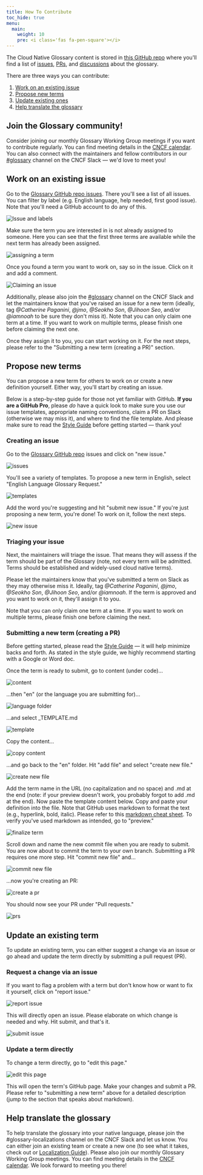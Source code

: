 ```yaml
---
title: How To Contribute
toc_hide: true
menu:
  main:
    weight: 10
    pre: <i class='fas fa-pen-square'></i>
---
```


The Cloud Native Glossary content is stored in [this GitHub repo](https://github.com/cncf/glossary) where you'll find a list of [issues](https://github.com/cncf/glossary/issues), [PRs](https://github.com/cncf/glossary/pulls), and [discussions](https://github.com/cncf/glossary/discussions) about the glossary. 

There are three ways you can contribute:

1) [Work on an existing issue](#work-on-an-existing-issue)
2) [Propose new terms](#propose-new-terms)
3) [Update existing ones](#update-an-existing-term)
4) [Help translate the glossary](#help-translate-the-glossary)

## Join the Glossary community! 
Consider joining our monthly Glossary Working Group meetings if you want to contribute regularly. You can find meeting details in the [CNCF calendar](https://www.cncf.io/calendar/). You can also connect with the maintainers and fellow contributors in our [#glossary](https://cloud-native.slack.com/archives/C02TX20MQBB) channel on the CNCF Slack — we'd love to meet you! 

## Work on an existing issue
Go to the [Glossary GitHub repo issues](https://github.com/cncf/glossary/issues). There you'll see a list of all issues. You can filter by label (e.g. English language, help needed, first good issue). Note that you'll need a GitHub account to do any of this.

![Issue and labels](/images/how-to/issue-and-labels.png)

Make sure the term you are interested in is not already assigned to someone. Here you can see that the first three terms are available while the next term has already been assigned.

![assigning a term](/images/how-to/howto-04.png)

Once you found a term you want to work on, say so in the issue. Click on it and add a comment.

![Claiming an issue](/images/how-to/claiming-an-issue.png)

Additionally, please also join the [#glossary](https://cloud-native.slack.com/archives/C02TX20MQBB) channel on the CNCF Slack and let the maintainers know that you've raised an issue for a new term (ideally, tag _@Catherine Paganini_, _@jmo_, _@Seokho Son_, _@Jihoon Seo_, and/or _@iamnoah_ to be sure they don't miss it). Note that you can only claim one term at a time. If you want to work on multiple terms, please finish one before claiming the next one.

Once they assign it to you, you can start working on it. For the next steps, please refer to the "Submitting a new term (creating a PR)" section.

## Propose new terms
You can propose a new term for others to work on or create a new definition yourself. Either way, you'll start by creating an issue.

Below is a step-by-step guide for those not yet familiar with GitHub. **If you are a GitHub Pro**, please *do* have a quick look to make sure you use our issue templates, appropriate naming conventions, claim a PR on Slack (otherwise we may miss it), and where to find the file template. And please make sure to read the [Style Guide](https://glossary.cncf.io/style-guide/) before getting started — thank you! 

### Creating an issue
Go to the [Glossary GitHub repo](https://github.com/cncf/glossary/issues) issues and click on "new issue."

![issues](/images/how-to/howto-01.png)

You'll see a variety of templates. To propose a new term in English, select "English Language Glossary Request."

![templates](/images/how-to/howto-02.png)

Add the word you're suggesting and hit "submit new issue." If you're just proposing a new term, you're done! To work on it, follow the next steps.

![new issue](/images/how-to/howto-03.png)

### Triaging your issue
Next, the maintainers will triage the issue. That means they will assess if the term should be part of the Glossary (note, not every term will be admitted. Terms should be established and widely-used cloud native terms).

Please let the maintainers know that you've submitted a term on Slack as they may otherwise miss it. Ideally, tag _@Catherine Paganini_, _@jmo_, _@Seokho Son_, _@Jihoon Seo_, and/or _@iamnoah_.  If the term is approved and you want to work on it, they'll assign it to you.

Note that you can only claim one term at a time. If you want to work on multiple terms, please finish one before claiming the next.

### Submitting a new term (creating a PR)

Before getting started, please read the [Style Guide](https://glossary.cncf.io/style-guide/) — it will help minimize backs and forth. As stated in the style guide, we highly recommend starting with a Google or Word doc. 

Once the term is ready to submit, go to content (under code)…

![content](/images/how-to/howto-05.png)

…then "en" (or the language you are submitting for)…

![language folder](/images/how-to/howto-06.png)

…and select  _TEMPLATE.md

![template](/images/how-to/howto-07.png)

Copy the content…

![copy content](/images/how-to/howto-08.png)

…and go back to the "en" folder. Hit "add file" and select "create new file."

![create new file](/images/how-to/howto-09.png)

Add the term name in the URL (no capitalization and no space) and .md at the end (note: if your preview doesn't work, you probably forgot to add .md at the end). Now paste the template content below. Copy and paste your definition into the file. Note that GitHub uses markdown to format the text (e.g., hyperlink, bold, italic). Please refer to this [markdown cheat sheet](https://www.markdownguide.org/cheat-sheet/). To verify you've used markdown as intended, go to "preview."

![finalize term](/images/how-to/howto-10.png)

Scroll down and name the new commit file when you are ready to submit. You are now about to commit the term to your own branch. Submitting a PR requires one more step. Hit "commit new file" and…

![commit new file](/images/how-to/howto-11.png)

…now you're creating an PR:

![create a pr](/images/how-to/howto-12.png)

You should now see your PR under "Pull requests."

![prs](/images/how-to/howto-13.png)

## Update an existing term
To update an existing term, you can either suggest a change via an issue or go ahead and update the term directly by submitting a pull request (PR).

### Request a change via an issue
If you want to flag a problem with a term but don't know how or want to fix it yourself, click on "report issue."

![report issue](/images/how-to/howto-14.png)

This will directly open an issue. Please elaborate on which change is needed and why. Hit submit, and that's it. 

![submit issue](/images/how-to/howto-15.png)

### Update a term directly
To change a term directly, go to "edit this page." 

![edit this page](/images/how-to/howto-16.png)

This will open the term's GitHub page. Make your changes and submit a PR. Please refer to "submitting a new term" above for a detailed description (jump to the section that speaks about markdown).

## Help translate the glossary
To help translate the glossary into your native language, please join the #glossary-localizations channel on the CNCF Slack and let us know. You can either join an existing team or create a new one (to see what it takes, check out or [Localization Guide](https://github.com/cncf/glossary/blob/main/LOCALIZATION.md)). Please also join our monthly Glossary Working Group meetings. You can find meeting details in the [CNCF calendar](https://www.cncf.io/calendar/). We look forward to meeting you there!




